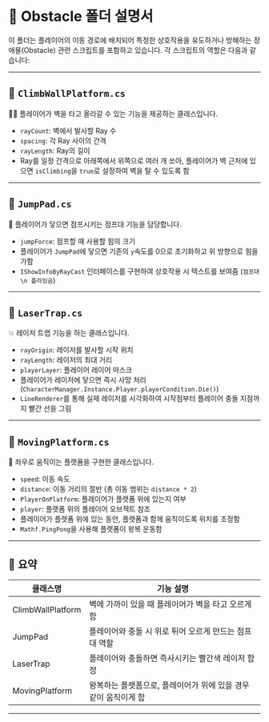 # 🧱 Obstacle 폴더 설명서

이 폴더는 플레이어의 이동 경로에 배치되어 특정한 상호작용을 유도하거나 방해하는 장애물(Obstacle) 관련 스크립트를 포함하고 있습니다. 각 스크립트의 역할은 다음과 같습니다:

---

## 🔹 `ClimbWallPlatform.cs`
🧗‍♂️ 플레이어가 벽을 타고 올라갈 수 있는 기능을 제공하는 클래스입니다.

- `rayCount`: 벽에서 발사할 Ray 수
- `spacing`: 각 Ray 사이의 간격
- `rayLength`: Ray의 길이
- Ray를 일정 간격으로 아래쪽에서 위쪽으로 여러 개 쏘아, 플레이어가 벽 근처에 있으면 `isClimbing`을 `true`로 설정하여 벽을 탈 수 있도록 함

---

## 🔹 `JumpPad.cs`
🦘 플레이어가 닿으면 점프시키는 점프대 기능을 담당합니다.

- `jumpForce`: 점프할 때 사용할 힘의 크기
- 플레이어가 `JumpPad`에 닿으면 기존의 `y`속도를 0으로 초기화하고 위 방향으로 힘을 가함
- `IShowInfoByRayCast` 인터페이스를 구현하여 상호작용 시 텍스트를 보여줌 (`점프대 \n 플라잉곰`)

---

## 🔹 `LaserTrap.cs`
💥 레이저 트랩 기능을 하는 클래스입니다.

- `rayOrigin`: 레이저를 발사할 시작 위치
- `rayLength`: 레이저의 최대 거리
- `playerLayer`: 플레이어 레이어 마스크
- 플레이어가 레이저에 닿으면 즉시 사망 처리 (`CharacterManager.Instance.Player.playerCondition.Die()`)
- `LineRenderer`를 통해 실제 레이저를 시각화하여 시작점부터 플레이어 충돌 지점까지 빨간 선을 그림

---

## 🔹 `MovingPlatform.cs`
🚧 좌우로 움직이는 플랫폼을 구현한 클래스입니다.

- `speed`: 이동 속도
- `distance`: 이동 거리의 절반 (총 이동 범위는 `distance * 2`)
- `PlayerOnPlatform`: 플레이어가 플랫폼 위에 있는지 여부
- `player`: 플랫폼 위의 플레이어 오브젝트 참조
- 플레이어가 플랫폼 위에 있는 동안, 플랫폼과 함께 움직이도록 위치를 조정함
- `Mathf.PingPong`을 사용해 플랫폼이 왕복 운동함

---

## 🧩 요약

| 클래스명            | 기능 설명                                          |
|-------------------|---------------------------------------------------|
| ClimbWallPlatform |  벽에 가까이 있을 때 플레이어가 벽을 타고 오르게 함        |
| JumpPad           | 플레이어와 충돌 시 위로 튀어 오르게 만드는 점프대 역할       |
| LaserTrap         | 플레이어와 충돌하면 즉사시키는 빨간색 레이저 함정           |
| MovingPlatform    | 왕복하는 플랫폼으로, 플레이어가 위에 있을 경우 같이 움직이게 함 |

---
